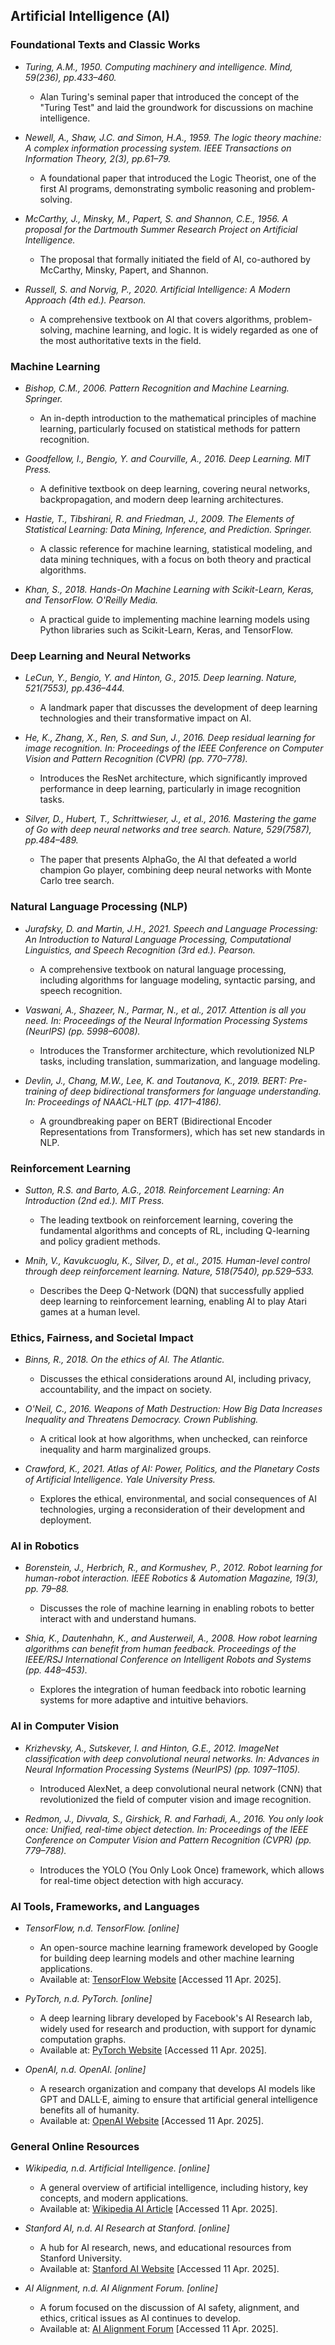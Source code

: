 
## Artificial Intelligence (AI)

### Foundational Texts and Classic Works

- *Turing, A.M., 1950. Computing machinery and intelligence. _Mind_, 59(236), pp.433–460.*
  - Alan Turing's seminal paper that introduced the concept of the "Turing Test" and laid the groundwork for discussions on machine intelligence.
  
- *Newell, A., Shaw, J.C. and Simon, H.A., 1959. The logic theory machine: A complex information processing system. _IEEE Transactions on Information Theory_, 2(3), pp.61–79.*
  - A foundational paper that introduced the Logic Theorist, one of the first AI programs, demonstrating symbolic reasoning and problem-solving.

- *McCarthy, J., Minsky, M., Papert, S. and Shannon, C.E., 1956. A proposal for the Dartmouth Summer Research Project on Artificial Intelligence.*
  - The proposal that formally initiated the field of AI, co-authored by McCarthy, Minsky, Papert, and Shannon.

- *Russell, S. and Norvig, P., 2020. _Artificial Intelligence: A Modern Approach_ (4th ed.). Pearson.*
  - A comprehensive textbook on AI that covers algorithms, problem-solving, machine learning, and logic. It is widely regarded as one of the most authoritative texts in the field.

### Machine Learning

- *Bishop, C.M., 2006. _Pattern Recognition and Machine Learning_. Springer.*
  - An in-depth introduction to the mathematical principles of machine learning, particularly focused on statistical methods for pattern recognition.

- *Goodfellow, I., Bengio, Y. and Courville, A., 2016. _Deep Learning_. MIT Press.*
  - A definitive textbook on deep learning, covering neural networks, backpropagation, and modern deep learning architectures.

- *Hastie, T., Tibshirani, R. and Friedman, J., 2009. _The Elements of Statistical Learning: Data Mining, Inference, and Prediction_. Springer.*
  - A classic reference for machine learning, statistical modeling, and data mining techniques, with a focus on both theory and practical algorithms.

- *Khan, S., 2018. _Hands-On Machine Learning with Scikit-Learn, Keras, and TensorFlow_. O'Reilly Media.*
  - A practical guide to implementing machine learning models using Python libraries such as Scikit-Learn, Keras, and TensorFlow.

### Deep Learning and Neural Networks

- *LeCun, Y., Bengio, Y. and Hinton, G., 2015. Deep learning. _Nature_, 521(7553), pp.436–444.*
  - A landmark paper that discusses the development of deep learning technologies and their transformative impact on AI.

- *He, K., Zhang, X., Ren, S. and Sun, J., 2016. Deep residual learning for image recognition. In: _Proceedings of the IEEE Conference on Computer Vision and Pattern Recognition (CVPR)_ (pp. 770–778).*
  - Introduces the ResNet architecture, which significantly improved performance in deep learning, particularly in image recognition tasks.

- *Silver, D., Hubert, T., Schrittwieser, J., et al., 2016. Mastering the game of Go with deep neural networks and tree search. _Nature_, 529(7587), pp.484–489.*
  - The paper that presents AlphaGo, the AI that defeated a world champion Go player, combining deep neural networks with Monte Carlo tree search.

### Natural Language Processing (NLP)

- *Jurafsky, D. and Martin, J.H., 2021. _Speech and Language Processing: An Introduction to Natural Language Processing, Computational Linguistics, and Speech Recognition_ (3rd ed.). Pearson.*
  - A comprehensive textbook on natural language processing, including algorithms for language modeling, syntactic parsing, and speech recognition.

- *Vaswani, A., Shazeer, N., Parmar, N., et al., 2017. Attention is all you need. In: _Proceedings of the Neural Information Processing Systems (NeurIPS)_ (pp. 5998–6008).*
  - Introduces the Transformer architecture, which revolutionized NLP tasks, including translation, summarization, and language modeling.

- *Devlin, J., Chang, M.W., Lee, K. and Toutanova, K., 2019. BERT: Pre-training of deep bidirectional transformers for language understanding. In: _Proceedings of NAACL-HLT_ (pp. 4171–4186).*
  - A groundbreaking paper on BERT (Bidirectional Encoder Representations from Transformers), which has set new standards in NLP.

### Reinforcement Learning

- *Sutton, R.S. and Barto, A.G., 2018. _Reinforcement Learning: An Introduction_ (2nd ed.). MIT Press.*
  - The leading textbook on reinforcement learning, covering the fundamental algorithms and concepts of RL, including Q-learning and policy gradient methods.

- *Mnih, V., Kavukcuoglu, K., Silver, D., et al., 2015. Human-level control through deep reinforcement learning. _Nature_, 518(7540), pp.529–533.*
  - Describes the Deep Q-Network (DQN) that successfully applied deep learning to reinforcement learning, enabling AI to play Atari games at a human level.

### Ethics, Fairness, and Societal Impact

- *Binns, R., 2018. On the ethics of AI. _The Atlantic_.*
  - Discusses the ethical considerations around AI, including privacy, accountability, and the impact on society.

- *O'Neil, C., 2016. _Weapons of Math Destruction: How Big Data Increases Inequality and Threatens Democracy_. Crown Publishing.*
  - A critical look at how algorithms, when unchecked, can reinforce inequality and harm marginalized groups.

- *Crawford, K., 2021. _Atlas of AI: Power, Politics, and the Planetary Costs of Artificial Intelligence_. Yale University Press.*
  - Explores the ethical, environmental, and social consequences of AI technologies, urging a reconsideration of their development and deployment.

### AI in Robotics

- *Borenstein, J., Herbrich, R., and Kormushev, P., 2012. Robot learning for human-robot interaction. _IEEE Robotics & Automation Magazine_, 19(3), pp. 79–88.*
  - Discusses the role of machine learning in enabling robots to better interact with and understand humans.

- *Shia, K., Dautenhahn, K., and Austerweil, A., 2008. How robot learning algorithms can benefit from human feedback. _Proceedings of the IEEE/RSJ International Conference on Intelligent Robots and Systems_ (pp. 448–453).*
  - Explores the integration of human feedback into robotic learning systems for more adaptive and intuitive behaviors.

### AI in Computer Vision

- *Krizhevsky, A., Sutskever, I. and Hinton, G.E., 2012. ImageNet classification with deep convolutional neural networks. In: _Advances in Neural Information Processing Systems (NeurIPS)_ (pp. 1097–1105).*
  - Introduced AlexNet, a deep convolutional neural network (CNN) that revolutionized the field of computer vision and image recognition.

- *Redmon, J., Divvala, S., Girshick, R. and Farhadi, A., 2016. You only look once: Unified, real-time object detection. In: _Proceedings of the IEEE Conference on Computer Vision and Pattern Recognition (CVPR)_ (pp. 779–788).*
  - Introduces the YOLO (You Only Look Once) framework, which allows for real-time object detection with high accuracy.

### AI Tools, Frameworks, and Languages

- *TensorFlow, n.d. _TensorFlow_. [online]*
  - An open-source machine learning framework developed by Google for building deep learning models and other machine learning applications.
  - Available at: [TensorFlow Website](https://www.tensorflow.org/) [Accessed 11 Apr. 2025].

- *PyTorch, n.d. _PyTorch_. [online]*
  - A deep learning library developed by Facebook's AI Research lab, widely used for research and production, with support for dynamic computation graphs.
  - Available at: [PyTorch Website](https://pytorch.org/) [Accessed 11 Apr. 2025].

- *OpenAI, n.d. _OpenAI_. [online]*
  - A research organization and company that develops AI models like GPT and DALL·E, aiming to ensure that artificial general intelligence benefits all of humanity.
  - Available at: [OpenAI Website](https://www.openai.com/) [Accessed 11 Apr. 2025].

### General Online Resources

- *Wikipedia, n.d. Artificial Intelligence. [online]*
  - A general overview of artificial intelligence, including history, key concepts, and modern applications.
  - Available at: [Wikipedia AI Article](https://en.wikipedia.org/wiki/Artificial_intelligence) [Accessed 11 Apr. 2025].

- *Stanford AI, n.d. AI Research at Stanford. [online]*
  - A hub for AI research, news, and educational resources from Stanford University.
  - Available at: [Stanford AI Website](https://ai.stanford.edu/) [Accessed 11 Apr. 2025].

- *AI Alignment, n.d. AI Alignment Forum. [online]*
  - A forum focused on the discussion of AI safety, alignment, and ethics, critical issues as AI continues to develop.
  - Available at: [AI Alignment Forum](https://www.alignmentforum.org/) [Accessed 11 Apr. 2025].